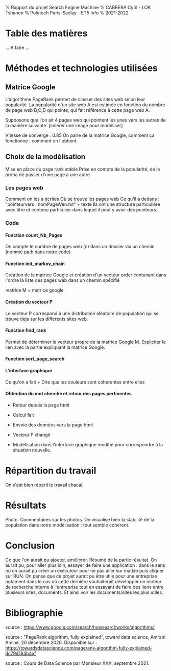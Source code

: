 % Rapport du projet Search Engine Machine
% CABRERA Cyril - LOK Tshanon
% Polytech Paris-Saclay - ET5 Info
% 2021-2022 

# Table des matières
... A faire ...

# Méthodes et technologies utilisées
## Matrice Google
L'algorithme PageRank permet de classer des sites web selon leur popularité. La popularité d'un site web A est estimée en fonction du nombre de page web B,C,D qui pointe, qui fait référence à cette page web A.

Supposons que l'on ait 4 pages web qui pointent les unes vers les autres de la manière suivante.
[insérer une image pour modéliser]

Vitesse de converge : 0.85
On parle de la matrice Google, comment ça fonctionne : 
comment on l'obtient.


## Choix de la modélisation
Mise en place du page rank stable
Prise en compte de la popularité, de la proba de passer d'une page à une autre
### Les pages web
Comment on les a écrites
Où se trouve les pages web
Ce qu'il a dedans : "pointeurvers : nomPageWen.txt" + texte
Ils ont une structure particulière avec titre et contenu particulier dans lequel il peut y avoir des pointeurs.

### Code
#### Function count_Nb_Pages
On compte le nombre de pages web (n) dans un dossier via un chemin (nommé path dans notre code)

#### Function init_markov_chain
Création de la matrice Google et création d'un vecteur order contenant dans l'ordre la liste des pages web dans un chemin spécifié

matrice M = matrice google

#### Création du vecteur P
Le vecteur P correspond à une distribution aléatoire de population qui se trouve deja sur les differents sites web.

#### Function find_rank
Permet de déterminer le vecteur propre de la matrice Google M.
Expliciter le lien avec la partie expliquant la matrice Google.

#### Function sort_page_search

#### L'interface graphique
Ce qu'on a fait
\+ Dire que les couleurs sont cohérentes entre elles

#### Obtention du mot cherché et retour des pages pertinentes
- Retour depuis la page html
- Calcul fait
- Envoie des données vers la page html

- Vecteur P changé
- Modélisation dans l'interface graphique modifié pour correspondre à la situation nouvelle.




# Répartition du travail
On s'est bien réparti le travail chacal.

# Résultats
Photo.
Commentaires sur les photos. On visualise bien la stabilité de la population dans notre modélisation : tout semble cohérent.

# Conclusion
Ce que l'on aurait pu ajouter, améliorer.
Résumé de la partie résultat.
On aurait pu, pour aller plus loin, essayer de faire une application : dans le sens où on aurait pu créer un exécuteur pour ne pas aller sur matlab puis cliquer sur RUN.
On pense que ce projet aurait pu être utile pour une entreprise notament dans le cas où cette dernière souhaiterait développer un moteur de recherche interne à l'entreprise tout en essayant de faire des liens entre plusieurs sites, documents. Et ainsi voir les documents/sites les plus utiles.


# Bibliographie
source : https://www.google.com/search/howsearchworks/algorithms/ <br>

source : "PageRank algorithm, fully explained", toward data science, Amrani Amine, 20 décembre 2020. Disponible sur : https://towardsdatascience.com/pagerank-algorithm-fully-explained-dc794184b4af

source : Cours de Data Science par Monsieur XXX, septembre 2021.